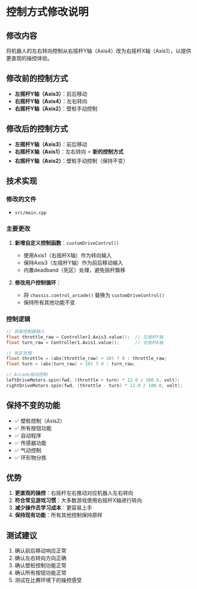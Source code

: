 # 控制方式修改说明

## 修改内容
将机器人的左右转向控制从右摇杆Y轴（Axis4）改为右摇杆X轴（Axis1），以提供更直观的操控体验。

## 修改前的控制方式
- **左摇杆Y轴（Axis3）**：前后移动
- **右摇杆Y轴（Axis4）**：左右转向
- **右摇杆Y轴（Axis2）**：壁桩手动控制

## 修改后的控制方式
- **左摇杆Y轴（Axis3）**：前后移动
- **右摇杆X轴（Axis1）**：左右转向 ⭐ **新的控制方式**
- **右摇杆Y轴（Axis2）**：壁桩手动控制（保持不变）

## 技术实现

### 修改的文件
- `src/main.cpp`

### 主要更改
1. **新增自定义控制函数**：`customDriveControl()`
   - 使用Axis1（右摇杆X轴）作为转向输入
   - 保持Axis3（左摇杆Y轴）作为前后移动输入
   - 内置deadband（死区）处理，避免摇杆飘移

2. **修改用户控制循环**：
   - 将 `chassis.control_arcade()` 替换为 `customDriveControl()`
   - 保持所有其他功能不变

### 控制逻辑
```cpp
// 获取控制器输入
float throttle_raw = Controller1.Axis3.value();  // 左摇杆Y轴
float turn_raw = Controller1.Axis1.value();      // 右摇杆X轴

// 死区处理
float throttle = (abs(throttle_raw) < 10) ? 0 : throttle_raw;
float turn = (abs(turn_raw) < 10) ? 0 : turn_raw;

// Arcade驱动控制
leftDriveMotors.spin(fwd, (throttle + turn) * 12.0 / 100.0, volt);
rightDriveMotors.spin(fwd, (throttle - turn) * 12.0 / 100.0, volt);
```

## 保持不变的功能
- ✅ 壁桩控制（Axis2）
- ✅ 所有按钮功能
- ✅ 自动程序
- ✅ 传感器功能
- ✅ 气动控制
- ✅ 环形物分拣

## 优势
1. **更直观的操控**：右摇杆左右推动对应机器人左右转向
2. **符合常见游戏习惯**：大多数游戏使用右摇杆X轴进行转向
3. **减少操作员学习成本**：更容易上手
4. **保持现有功能**：所有其他控制保持原样

## 测试建议
1. 确认前后移动响应正常
2. 确认左右转向方向正确
3. 确认壁桩控制功能正常
4. 确认所有按钮功能正常
5. 测试在比赛环境下的操控感受 